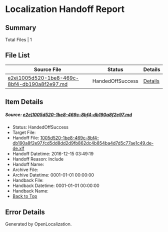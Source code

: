 # <a name='report-top'></a> Localization Handoff Report

## Summary
 Total Files | 1

## File List
 Source File | Status | Details 
 ----------- | ------ | ------- 
 [e2e\1005d520-1be8-469c-8bf4-db190a8f2e97.md](https://github.com/OpenLocalizationTestOrg/ol-test0/blob/36609c0f47cd10f5b9d8ff15244b2ddf397dcdf4/e2e/1005d520-1be8-469c-8bf4-db190a8f2e97.md) | HandedOffSuccess | [Details](#6900c09b59345d9b627c9e288a1b8e759a2653e31)

## Item Details
##### <a name='6900c09b59345d9b627c9e288a1b8e759a2653e31'></a> Source: [e2e\1005d520-1be8-469c-8bf4-db190a8f2e97.md](https://github.com/OpenLocalizationTestOrg/ol-test0/blob/36609c0f47cd10f5b9d8ff15244b2ddf397dcdf4/e2e/1005d520-1be8-469c-8bf4-db190a8f2e97.md)
* Status: HandedOffSuccess
* Target File: 
* Handoff File: [1005d520-1be8-469c-8bf4-db190a8f2e97.fcd5dd8dd2d9fb862dc4b854ba4d7d5c77ae1c49.de-de.xlf](https://github.com/OpenLocalizationTestOrg/ol-test0-handoff/blob/9d4aa7520d70ec686882677bb24cfd257bca21e5/ol-handoff/OpenLocalizationTestOrg/ol-test0-dede/xinjiang/ht/1005d520-1be8-469c-8bf4-db190a8f2e97.fcd5dd8dd2d9fb862dc4b854ba4d7d5c77ae1c49.de-de.xlf)
* Handoff Datetime: 2016-12-15 03:49:19
* Handoff Reason: Include
* Handoff Name: 
* Archive File: 
* Archive Datetime: 0001-01-01 00:00:00
* Handback File: 
* Handback Datetime: 0001-01-01 00:00:00
* Handback Name: 
* [Back to Top](#report-top)


## Error Details

Generated by OpenLocalization.
